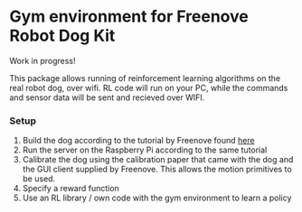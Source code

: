 # Gym environment for Freenove Robot Dog Kit

Work in progress!

This package allows running of reinforcement learning algorithms on the real robot dog, over wifi. RL code will run on your PC, while the commands and sensor data will be sent and recieved over WIFI.

### Setup

1. Build the dog according to the tutorial by Freenove found [here](https://github.com/Freenove/Freenove_Robot_Dog_Kit_for_Raspberry_Pi/blob/master/Tutorial.pdf)
2. Run the server on the Raspberry Pi according to the same tutorial 
3. Calibrate the dog using the calibration paper that came with the dog and the GUI client supplied by Freenove. This allows the motion primitives to be used.
4. Specify a reward function
5. Use an RL library / own code with the gym environment to learn a policy